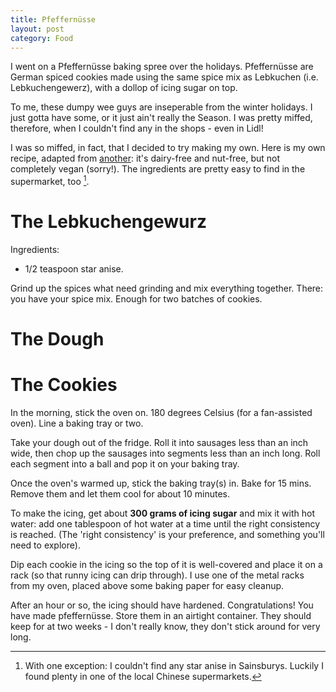 ```yaml
---
title: Pfeffernüsse
layout: post
category: Food
---
```


I went on a Pfeffernüsse baking spree over the holidays. Pfeffernüsse are German spiced cookies made using the same spice mix as Lebkuchen (i.e. Lebkuchengewerz), with a dollop of icing sugar on top. 

To me, these dumpy wee guys are inseperable from the winter holidays. I just gotta have some, or it just ain't really the Season. I was pretty miffed, therefore, when I couldn't find any in the shops - even in Lidl! 

I was so miffed, in fact, that I decided to try making my own. Here is my own recipe, adapted from [another](): it's dairy-free and nut-free, but not completely vegan (sorry!). The ingredients are pretty easy to find in the supermarket, too [^1].

# The Lebkuchengewurz

Ingredients:

 - 1/2 teaspoon star anise.

Grind up the spices what need grinding and mix everything together. There: you have your spice mix. Enough for two batches of cookies.

# The Dough



# The Cookies

In the morning, stick the oven on. 180 degrees Celsius (for a fan-assisted oven). Line a baking tray or two.

Take your dough out of the fridge. Roll it into sausages less than an inch wide, then chop up the sausages into segments less than an inch long. Roll each segment into a ball and pop it on your baking tray.

Once the oven's warmed up, stick the baking tray(s) in. Bake for 15 mins. Remove them and let them cool for about 10 minutes.

To make the icing, get about **300 grams of icing sugar** and mix it with hot water: add one tablespoon of hot water at a time until the right consistency is reached. (The 'right consistency' is your preference, and something you'll need to explore). 

Dip each cookie in the icing so the top of it is well-covered and place it on a rack (so that runny icing can drip through). I use one of the metal racks from my oven, placed above some baking paper for easy cleanup.

After an hour or so, the icing should have hardened. Congratulations! You have made pfeffernüsse. Store them in an airtight container. They should keep for at two weeks - I don't really know, they don't stick around for very long.

[^1]: With one exception: I couldn't find any star anise in Sainsburys. Luckily I found plenty in one of the local Chinese supermarkets.

